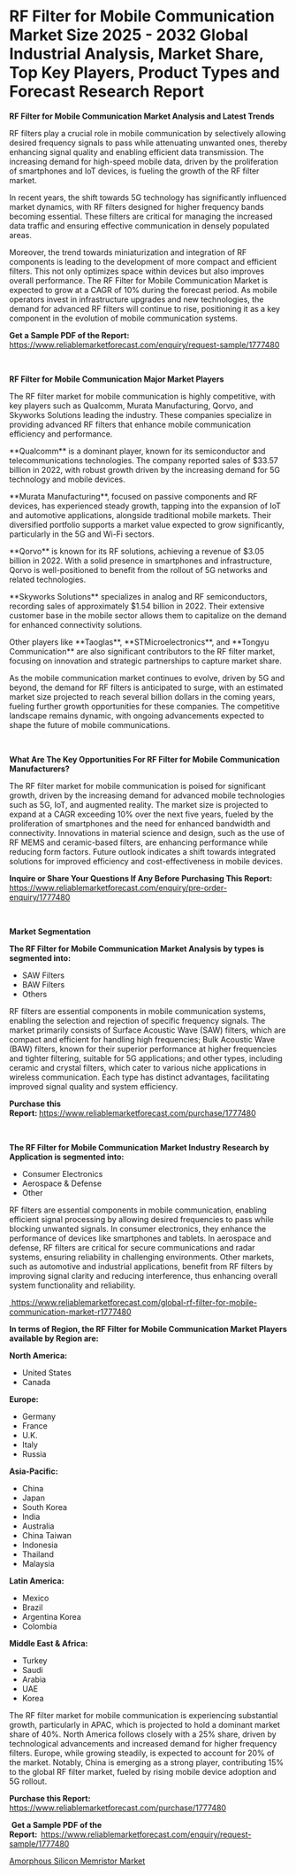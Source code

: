 <p><h1>RF Filter for Mobile Communication Market Size 2025 - 2032 Global Industrial Analysis, Market Share, Top Key Players, Product Types and Forecast Research Report</h1></p><p><strong>RF Filter for Mobile Communication Market Analysis and Latest Trends</strong></p>
<p><p>RF filters play a crucial role in mobile communication by selectively allowing desired frequency signals to pass while attenuating unwanted ones, thereby enhancing signal quality and enabling efficient data transmission. The increasing demand for high-speed mobile data, driven by the proliferation of smartphones and IoT devices, is fueling the growth of the RF filter market. </p><p>In recent years, the shift towards 5G technology has significantly influenced market dynamics, with RF filters designed for higher frequency bands becoming essential. These filters are critical for managing the increased data traffic and ensuring effective communication in densely populated areas. </p><p>Moreover, the trend towards miniaturization and integration of RF components is leading to the development of more compact and efficient filters. This not only optimizes space within devices but also improves overall performance. The RF Filter for Mobile Communication Market is expected to grow at a CAGR of 10% during the forecast period. As mobile operators invest in infrastructure upgrades and new technologies, the demand for advanced RF filters will continue to rise, positioning it as a key component in the evolution of mobile communication systems.</p></p>
<p><strong>Get a Sample PDF of the Report:&nbsp;</strong> <a href="https://www.reliablemarketforecast.com/enquiry/request-sample/1777480?utm_campaign=2140&utm_medium=2&utm_source=Github&utm_content=ia&utm_term=13022025&utm_id=rf-filter-for-mobile-communication">https://www.reliablemarketforecast.com/enquiry/request-sample/1777480</a></p>
<p>&nbsp;</p>
<p><strong>RF Filter for Mobile Communication Major Market Players</strong></p>
<p><p>The RF filter market for mobile communication is highly competitive, with key players such as Qualcomm, Murata Manufacturing, Qorvo, and Skyworks Solutions leading the industry. These companies specialize in providing advanced RF filters that enhance mobile communication efficiency and performance.</p><p>**Qualcomm** is a dominant player, known for its semiconductor and telecommunications technologies. The company reported sales of $33.57 billion in 2022, with robust growth driven by the increasing demand for 5G technology and mobile devices.</p><p>**Murata Manufacturing**, focused on passive components and RF devices, has experienced steady growth, tapping into the expansion of IoT and automotive applications, alongside traditional mobile markets. Their diversified portfolio supports a market value expected to grow significantly, particularly in the 5G and Wi-Fi sectors.</p><p>**Qorvo** is known for its RF solutions, achieving a revenue of $3.05 billion in 2022. With a solid presence in smartphones and infrastructure, Qorvo is well-positioned to benefit from the rollout of 5G networks and related technologies.</p><p>**Skyworks Solutions** specializes in analog and RF semiconductors, recording sales of approximately $1.54 billion in 2022. Their extensive customer base in the mobile sector allows them to capitalize on the demand for enhanced connectivity solutions.</p><p>Other players like **Taoglas**, **STMicroelectronics**, and **Tongyu Communication** are also significant contributors to the RF filter market, focusing on innovation and strategic partnerships to capture market share. </p><p>As the mobile communication market continues to evolve, driven by 5G and beyond, the demand for RF filters is anticipated to surge, with an estimated market size projected to reach several billion dollars in the coming years, fueling further growth opportunities for these companies. The competitive landscape remains dynamic, with ongoing advancements expected to shape the future of mobile communications.</p></p>
<p>&nbsp;</p>
<p><strong>What Are The Key Opportunities For RF Filter for Mobile Communication Manufacturers?</strong></p>
<p><p>The RF filter market for mobile communication is poised for significant growth, driven by the increasing demand for advanced mobile technologies such as 5G, IoT, and augmented reality. The market size is projected to expand at a CAGR exceeding 10% over the next five years, fueled by the proliferation of smartphones and the need for enhanced bandwidth and connectivity. Innovations in material science and design, such as the use of RF MEMS and ceramic-based filters, are enhancing performance while reducing form factors. Future outlook indicates a shift towards integrated solutions for improved efficiency and cost-effectiveness in mobile devices.</p></p>
<p><strong>Inquire or Share Your Questions If Any Before Purchasing This Report:</strong> <a href="https://www.reliablemarketforecast.com/enquiry/pre-order-enquiry/1777480?utm_campaign=2140&utm_medium=2&utm_source=Github&utm_content=ia&utm_term=13022025&utm_id=rf-filter-for-mobile-communication">https://www.reliablemarketforecast.com/enquiry/pre-order-enquiry/1777480</a></p>
<p>&nbsp;</p>
<p><strong>Market Segmentation</strong></p>
<p><strong>The RF Filter for Mobile Communication Market Analysis by types is segmented into:</strong></p>
<p><ul><li>SAW Filters</li><li>BAW Filters</li><li>Others</li></ul></p>
<p><p>RF filters are essential components in mobile communication systems, enabling the selection and rejection of specific frequency signals. The market primarily consists of Surface Acoustic Wave (SAW) filters, which are compact and efficient for handling high frequencies; Bulk Acoustic Wave (BAW) filters, known for their superior performance at higher frequencies and tighter filtering, suitable for 5G applications; and other types, including ceramic and crystal filters, which cater to various niche applications in wireless communication. Each type has distinct advantages, facilitating improved signal quality and system efficiency.</p></p>
<p><strong>Purchase this Report:&nbsp;</strong><a href="https://www.reliablemarketforecast.com/purchase/1777480?utm_campaign=2140&utm_medium=2&utm_source=Github&utm_content=ia&utm_term=13022025&utm_id=rf-filter-for-mobile-communication">https://www.reliablemarketforecast.com/purchase/1777480</a></p>
<p>&nbsp;</p>
<p><strong>The RF Filter for Mobile Communication Market Industry Research by Application is segmented into:</strong></p>
<p><ul><li>Consumer Electronics</li><li>Aerospace & Defense</li><li>Other</li></ul></p>
<p><p>RF filters are essential components in mobile communication, enabling efficient signal processing by allowing desired frequencies to pass while blocking unwanted signals. In consumer electronics, they enhance the performance of devices like smartphones and tablets. In aerospace and defense, RF filters are critical for secure communications and radar systems, ensuring reliability in challenging environments. Other markets, such as automotive and industrial applications, benefit from RF filters by improving signal clarity and reducing interference, thus enhancing overall system functionality and reliability.</p></p>
<p><a href="https://www.reliablemarketforecast.com/global-rf-filter-for-mobile-communication-market-r1777480?utm_campaign=2140&utm_medium=2&utm_source=Github&utm_content=ia&utm_term=13022025&utm_id=rf-filter-for-mobile-communication">&nbsp;https://www.reliablemarketforecast.com/global-rf-filter-for-mobile-communication-market-r1777480</a></p>
<p><strong>In terms of Region, the RF Filter for Mobile Communication Market Players available by Region are:</strong></p>
<p>
    <p> <strong> North America: </strong>
        <ul>
            <li>United States</li>
            <li>Canada</li>
        </ul>
        </p> 
    <p> <strong> Europe: </strong>
        <ul>
            <li>Germany</li>
            <li>France</li>
            <li>U.K.</li>
            <li>Italy</li>
            <li>Russia</li>
        </ul>
        </p> 
    <p> <strong> Asia-Pacific: </strong>
        <ul>
            <li>China</li>
            <li>Japan</li>
            <li>South Korea</li>
            <li>India</li>
            <li>Australia</li>
            <li>China Taiwan</li>
            <li>Indonesia</li>
            <li>Thailand</li>
            <li>Malaysia</li>
        </ul>
        </p> 
    <p> <strong> Latin America: </strong>
        <ul>
            <li>Mexico</li>
            <li>Brazil</li>
            <li>Argentina Korea</li>
            <li>Colombia</li>
        </ul>
        </p> 
    <p> <strong> Middle East & Africa: </strong>
        <ul>
            <li>Turkey</li>
            <li>Saudi</li>
            <li>Arabia</li>
            <li>UAE</li>
            <li>Korea</li>
        </ul>
    </p>
    </p>
<p><p>The RF filter market for mobile communication is experiencing substantial growth, particularly in APAC, which is projected to hold a dominant market share of 40%. North America follows closely with a 25% share, driven by technological advancements and increased demand for higher frequency filters. Europe, while growing steadily, is expected to account for 20% of the market. Notably, China is emerging as a strong player, contributing 15% to the global RF filter market, fueled by rising mobile device adoption and 5G rollout.</p></p>
<p><strong>Purchase this Report: </strong><a href="https://www.reliablemarketforecast.com/purchase/1777480?utm_campaign=2140&utm_medium=2&utm_source=Github&utm_content=ia&utm_term=13022025&utm_id=rf-filter-for-mobile-communication">https://www.reliablemarketforecast.com/purchase/1777480</a></p>
<p>&nbsp;<strong>Get a Sample PDF of the Report:&nbsp;&nbsp;</strong><a href="https://www.reliablemarketforecast.com/enquiry/request-sample/1777480?utm_campaign=2140&utm_medium=2&utm_source=Github&utm_content=ia&utm_term=13022025&utm_id=rf-filter-for-mobile-communication">https://www.reliablemarketforecast.com/enquiry/request-sample/1777480</a></p>
<p><strong></strong></p>
<p><p><a href="https://github.com/DixieGrimes/Market-Research-Report-List-1/blob/main/amorphous-silicon-memristor-market.md?utm_campaign=2140&utm_medium=2&utm_source=Github&utm_content=ia&utm_term=13022025&utm_id=rf-filter-for-mobile-communication">Amorphous Silicon Memristor Market</a></p></p>